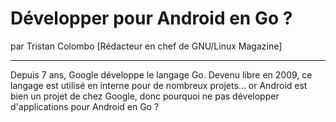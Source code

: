 # Développer pour Android en Go ?
par Tristan Colombo [Rédacteur en chef de GNU/Linux Magazine]

---

Depuis 7 ans, Google développe le langage Go. Devenu libre en 2009, ce langage est utilisé en interne pour de nombreux projets... or Android est bien un projet de chez Google, donc pourquoi ne pas développer d'applications pour Android en Go ?
